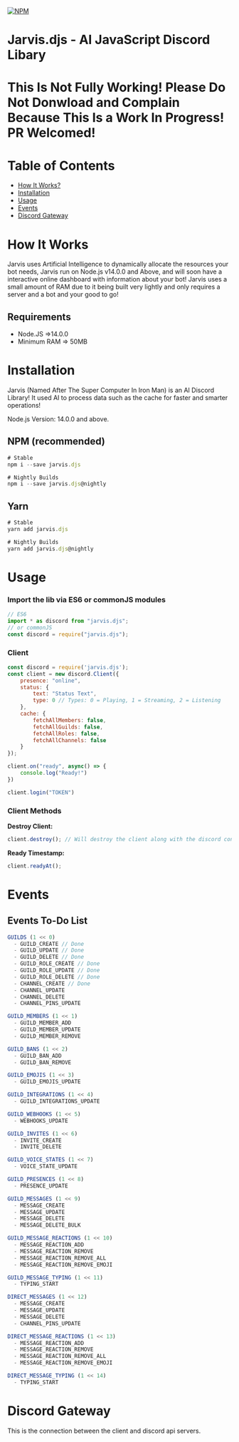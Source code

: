 [![NPM](https://nodei.co/npm/jarvis.djs.png?downloads=true&downloadRank=true&stars=true)](https://nodei.co/npm/jarvis.djs/)

# Jarvis.djs - AI JavaScript Discord Libary

# This Is Not Fully Working! Please Do Not Donwload and Complain Because This Is a Work In Progress! PR Welcomed!

# Table of Contents

- [How It Works?](#how-it-works)
- [Installation](#installation)
- [Usage](#usage)
- [Events](#events)
- [Discord Gateway](#discord-gateway)

# How It Works

Jarvis uses Artificial Intelligence to dynamically allocate the resources your bot needs, Jarvis run on Node.js v14.0.0 and Above, and will soon have a interactive online dashboard with information about your bot!
Jarvis uses a small amount of RAM due to it being built very lightly and only requires a server and a bot and your good to go!

## Requirements
- Node.JS =>14.0.0
- Minimum RAM => 50MB
 
# Installation

Jarvis (Named After The Super Computer In Iron Man) is an AI Discord Library! It used AI to process data such as the cache for faster and smarter operations!

Node.js Version: 14.0.0 and above.

## NPM (recommended)

```js
# Stable
npm i --save jarvis.djs

# Nightly Builds
npm i --save jarvis.djs@nightly
```

## Yarn

```js
# Stable
yarn add jarvis.djs

# Nightly Builds
yarn add jarvis.djs@nightly
```

# Usage

### Import the lib via ES6 or commonJS modules

```js
// ES6
import * as discord from "jarvis.djs";
// or commonJS
const discord = require("jarvis.djs");
```

### Client

```js
const discord = require('jarvis.djs');
const client = new discord.Client({
    presence: "online",
    status: {
        text: "Status Text",
        type: 0 // Types: 0 = Playing, 1 = Streaming, 2 = Listening
    },
    cache: {
        fetchAllMembers: false,
        fetchAllGuilds: false,
        fetchAllRoles: false,
        fetchAllChannels: false
    }
});

client.on("ready", async() => {
    console.log("Ready!")
})

client.login("TOKEN")
```

### Client Methods

**Destroy Client:**
```js
client.destroy(); // Will destroy the client along with the discord connection
```

**Ready Timestamp:**
```js
client.readyAt();
```

# Events

## Events To-Do List
```js
GUILDS (1 << 0)
  - GUILD_CREATE // Done
  - GUILD_UPDATE // Done
  - GUILD_DELETE // Done
  - GUILD_ROLE_CREATE // Done
  - GUILD_ROLE_UPDATE // Done
  - GUILD_ROLE_DELETE // Done
  - CHANNEL_CREATE // Done
  - CHANNEL_UPDATE
  - CHANNEL_DELETE
  - CHANNEL_PINS_UPDATE

GUILD_MEMBERS (1 << 1)
  - GUILD_MEMBER_ADD
  - GUILD_MEMBER_UPDATE
  - GUILD_MEMBER_REMOVE

GUILD_BANS (1 << 2)
  - GUILD_BAN_ADD
  - GUILD_BAN_REMOVE

GUILD_EMOJIS (1 << 3)
  - GUILD_EMOJIS_UPDATE

GUILD_INTEGRATIONS (1 << 4)
  - GUILD_INTEGRATIONS_UPDATE

GUILD_WEBHOOKS (1 << 5)
  - WEBHOOKS_UPDATE

GUILD_INVITES (1 << 6)
  - INVITE_CREATE
  - INVITE_DELETE

GUILD_VOICE_STATES (1 << 7)
  - VOICE_STATE_UPDATE

GUILD_PRESENCES (1 << 8)
  - PRESENCE_UPDATE

GUILD_MESSAGES (1 << 9)
  - MESSAGE_CREATE
  - MESSAGE_UPDATE
  - MESSAGE_DELETE
  - MESSAGE_DELETE_BULK

GUILD_MESSAGE_REACTIONS (1 << 10)
  - MESSAGE_REACTION_ADD
  - MESSAGE_REACTION_REMOVE
  - MESSAGE_REACTION_REMOVE_ALL
  - MESSAGE_REACTION_REMOVE_EMOJI

GUILD_MESSAGE_TYPING (1 << 11)
  - TYPING_START

DIRECT_MESSAGES (1 << 12)
  - MESSAGE_CREATE
  - MESSAGE_UPDATE
  - MESSAGE_DELETE
  - CHANNEL_PINS_UPDATE

DIRECT_MESSAGE_REACTIONS (1 << 13)
  - MESSAGE_REACTION_ADD
  - MESSAGE_REACTION_REMOVE
  - MESSAGE_REACTION_REMOVE_ALL
  - MESSAGE_REACTION_REMOVE_EMOJI

DIRECT_MESSAGE_TYPING (1 << 14)
  - TYPING_START
```

# Discord Gateway
This is the connection between the client and discord api servers.
